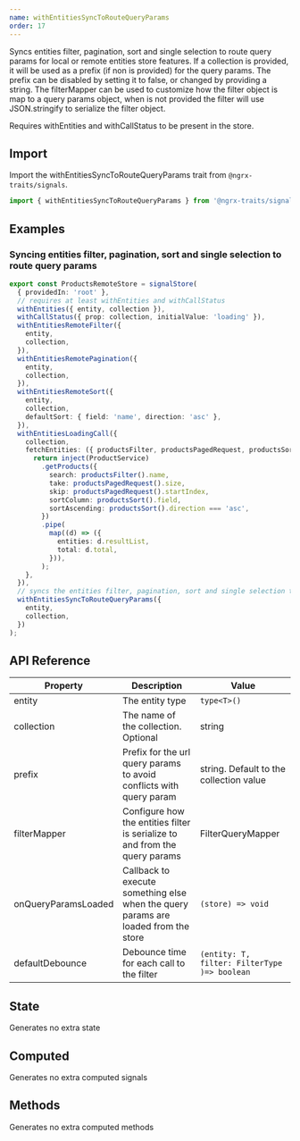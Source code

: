 ```yaml
---
name: withEntitiesSyncToRouteQueryParams 
order: 17
---
```


Syncs entities filter, pagination, sort and single selection to route query params for local or remote entities store features. If a collection is provided, it will be used as a prefix (if non is provided) for the query params.
The prefix can be disabled by setting it to false, or changed by providing a string. The filterMapper can be used to customize how the filter object is map to a query params object,
when is not provided the filter will use JSON.stringify to serialize the filter object.

Requires withEntities and withCallStatus to be present in the store.

## Import

Import the withEntitiesSyncToRouteQueryParams trait from `@ngrx-traits/signals`.

```ts
import { withEntitiesSyncToRouteQueryParams } from '@ngrx-traits/signals';
```

## Examples
### Syncing entities filter, pagination, sort and single selection to route query params

```typescript
export const ProductsRemoteStore = signalStore(
  { providedIn: 'root' },
  // requires at least withEntities and withCallStatus
  withEntities({ entity, collection }),
  withCallStatus({ prop: collection, initialValue: 'loading' }),
  withEntitiesRemoteFilter({
    entity,
    collection,
  }),
  withEntitiesRemotePagination({
    entity,
    collection,
  }),
  withEntitiesRemoteSort({
    entity,
    collection,
    defaultSort: { field: 'name', direction: 'asc' },
  }),
  withEntitiesLoadingCall({
    collection,
    fetchEntities: ({ productsFilter, productsPagedRequest, productsSort }) => {
      return inject(ProductService)
        .getProducts({
          search: productsFilter().name,
          take: productsPagedRequest().size,
          skip: productsPagedRequest().startIndex,
          sortColumn: productsSort().field,
          sortAscending: productsSort().direction === 'asc',
        })
        .pipe(
          map((d) => ({
            entities: d.resultList,
            total: d.total,
          })),
        );
    },
  }),
  // syncs the entities filter, pagination, sort and single selection to the route query params
  withEntitiesSyncToRouteQueryParams({
    entity,
    collection,
  })
);
```

## API Reference


| Property            | Description                                                                        | Value                                        |
|---------------------|------------------------------------------------------------------------------------|----------------------------------------------|
| entity              | The entity type                                                                    | `type<T>()`                                  |
| collection          | The name of the collection. Optional                                               | string                                       |
| prefix              | Prefix for the url query params to avoid conflicts with query param                | string. Default to the collection value      |
| filterMapper        | Configure how the entities filter is serialize to and from the query params        | FilterQueryMapper<Filter>                    |
| onQueryParamsLoaded | Callback to execute something else when the query params are loaded from the store | `(store) => void`                            |
| defaultDebounce     | Debounce time for each call to the filter                                          | `(entity: T, filter: FilterType )=> boolean` |

## State

Generates no extra state

## Computed

Generates no extra computed signals

## Methods

Generates no extra computed methods

